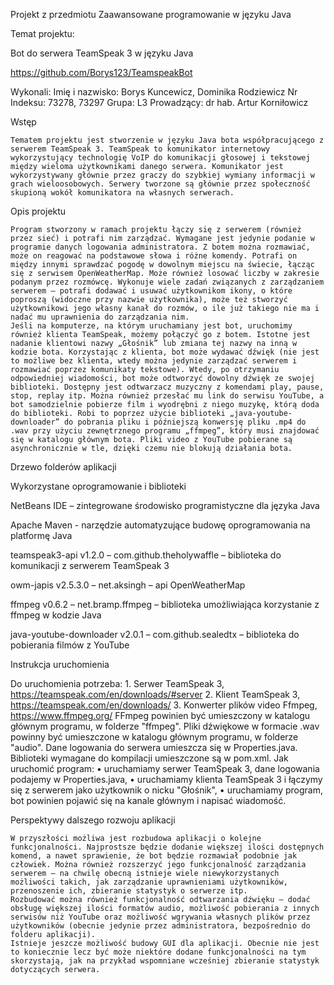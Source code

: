 Projekt z przedmiotu Zaawansowane programowanie w języku Java


Temat projektu:

Bot do serwera TeamSpeak 3 w języku Java

https://github.com/Borys123/TeamspeakBot 



Wykonali:
Imię i nazwisko: Borys Kuncewicz, Dominika Rodziewicz
Nr Indeksu: 73278, 73297
Grupa: L3
Prowadzący: dr hab. Artur Korniłowicz

Wstęp

	Tematem projektu jest stworzenie w języku Java bota współpracującego z serwerem TeamSpeak 3. TeamSpeak to komunikator internetowy wykorzystujący technologię VoIP do komunikacji głosowej i tekstowej między wieloma użytkownikami danego serwera. Komunikator jest wykorzystywany głównie przez graczy do szybkiej wymiany informacji w grach wieloosobowych. Serwery tworzone są głównie przez społeczność skupioną wokół komunikatora na własnych serwerach. 

Opis projektu

	Program stworzony w ramach projektu łączy się z serwerem (również przez sieć) i potrafi nim zarządzać. Wymagane jest jedynie podanie w programie danych logowania administratora. Z botem można rozmawiać, może on reagować na podstawowe słowa i różne komendy. Potrafi on między innymi sprawdzać pogodę w dowolnym miejscu na świecie, łącząc się z serwisem OpenWeatherMap. Może również losować liczby w zakresie podanym przez rozmówcę. Wykonuje wiele zadań związanych z zarządzaniem serwerem – potrafi dodawać i usuwać użytkownikom ikony, o które poproszą (widoczne przy nazwie użytkownika), może też stworzyć użytkownikowi jego własny kanał do rozmów, o ile już takiego nie ma i nadać mu uprawnienia do zarządzania nim.
	Jeśli na komputerze, na którym uruchamiany jest bot, uruchomimy również klienta TeamSpeak, możemy połączyć go z botem. Istotne jest nadanie klientowi nazwy „Głośnik” lub zmiana tej nazwy na inną w kodzie bota. Korzystając z klienta, bot może wydawać dźwięk (nie jest to możliwe bez klienta, wtedy można jedynie zarządzać serwerem i rozmawiać poprzez komunikaty tekstowe). Wtedy, po otrzymaniu odpowiedniej wiadomości, bot może odtworzyć dowolny dźwięk ze swojej biblioteki. Dostępny jest odtwarzacz muzyczny z komendami play, pause, stop, replay itp. Można również przesłać mu link do serwisu YouTube, a bot samodzielnie pobierze film i wyodrębni z niego muzykę, którą doda do biblioteki. Robi to poprzez użycie biblioteki „java-youtube-downloader” do pobrania pliku i późniejszą konwersję pliku .mp4 do .wav przy użyciu zewnętrznego programu „ffmpeg”, który musi znajdować się w katalogu głównym bota. Pliki video z YouTube pobierane są asynchronicznie w tle, dzięki czemu nie blokują działania bota.
Drzewo folderów aplikacji




Wykorzystane oprogramowanie i biblioteki

NetBeans IDE – zintegrowane środowisko programistyczne dla języka Java

Apache Maven - narzędzie automatyzujące budowę oprogramowania na platformę Java

teamspeak3-api v1.2.0 – com.github.theholywaffle – biblioteka do komunikacji z serwerem TeamSpeak 3

owm-japis v2.5.3.0 – net.aksingh – api OpenWeatherMap

ffmpeg v0.6.2 – net.bramp.ffmpeg – biblioteka umożliwiająca korzystanie z ffmpeg w kodzie Java

java-youtube-downloader v2.0.1 – com.github.sealedtx – biblioteka do pobierania filmów z YouTube

Instrukcja uruchomienia

Do uruchomienia potrzeba:
    1. Serwer TeamSpeak 3, https://teamspeak.com/en/downloads/#server
    2. Klient TeamSpeak 3, https://teamspeak.com/en/downloads/
    3. Konwerter plików video Ffmpeg, https://www.ffmpeg.org/
FFmpeg powinien być umieszczony w katalogu głównym programu, w folderze "ffmpeg". Pliki dźwiękowe w formacie .wav powinny być umieszczone w katalogu głównym programu, w folderze "audio". Dane logowania do serwera umieszcza się w Properties.java.
Biblioteki wymagane do kompilacji umieszczone są w pom.xml.
Jak uruchomić program:
    •  uruchamiamy serwer TeamSpeak 3, dane logowania podajemy w Properties.java,
    •  uruchamiamy klienta TeamSpeak 3 i łączymy się z serwerem jako użytkownik o nicku "Głośnik",
    •  uruchamiamy program, bot powinien pojawić się na kanale głównym i napisać wiadomość.


Perspektywy dalszego rozwoju aplikacji

	W przyszłości możliwa jest rozbudowa aplikacji o kolejne funkcjonalności. Najprostsze będzie dodanie większej ilości dostępnych komend, a nawet sprawienie, że bot będzie rozmawiał podobnie jak człowiek. Można również rozszerzyć jego funkcjonalność zarządzania serwerem – na chwilę obecną istnieje wiele niewykorzystanych możliwości takich, jak zarządzanie uprawnieniami użytkowników, przenoszenie ich, zbieranie statystyk o serwerze itp. 
	Rozbudować można również funkcjonalność odtwarzania dźwięku – dodać obsługę większej ilości formatów audio, możliwość pobierania z innych serwisów niż YouTube oraz możliwość wgrywania własnych plików przez użytkowników (obecnie jedynie przez administratora, bezpośrednio do folderu aplikacji).
	Istnieje jeszcze możliwość budowy GUI dla aplikacji. Obecnie nie jest to koniecznie lecz być może niektóre dodane funkcjonalności na tym skorzystają, jak na przykład wspomniane wcześniej zbieranie statystyk dotyczących serwera.
